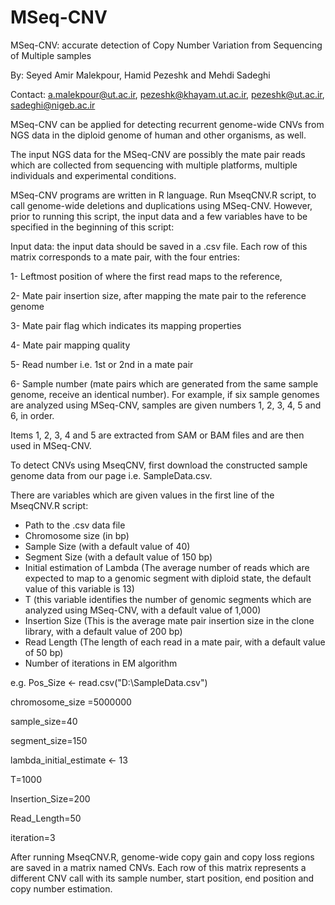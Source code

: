 # MSeq-CNV
MSeq-CNV: accurate detection of Copy Number Variation from Sequencing of Multiple samples

By: 
Seyed Amir Malekpour, Hamid Pezeshk and Mehdi Sadeghi

Contact: a.malekpour@ut.ac.ir, pezeshk@khayam.ut.ac.ir, pezeshk@ut.ac.ir, sadeghi@nigeb.ac.ir

MSeq-CNV can be applied for detecting recurrent genome-wide CNVs from NGS data in the diploid genome of human and other organisms, as well. 

The input NGS data for the MSeq-CNV are possibly the mate pair reads which are collected from sequencing with multiple platforms, multiple individuals and experimental conditions.

MSeq-CNV programs are written in R language. Run MseqCNV.R script, to call genome-wide deletions and duplications using MSeq-CNV. 
However, prior to running this script, the input data and a few variables have to be specified in the beginning of this script:


Input data: the input data should be saved in a .csv file. Each row of this matrix corresponds to a mate pair, with the four entries:

1- Leftmost position of where the first read maps to the reference,

2- Mate pair insertion size, after mapping the mate pair to the reference genome

3- Mate pair flag which indicates its mapping properties

4- Mate pair mapping quality

5- Read number i.e. 1st or 2nd in a mate pair 

6- Sample number (mate pairs which are generated from the same sample genome, receive an identical number). 
For example, if six sample genomes are analyzed using MSeq-CNV, samples are given numbers 1, 2, 3, 4, 5 and 6, in order.

Items 1, 2, 3, 4 and 5 are extracted from SAM or BAM files and are then used in MSeq-CNV.


To detect CNVs using MseqCNV, first download the constructed sample genome data from our page i.e. SampleData.csv. 

There are variables which are given values in the first line of the MseqCNV.R script: 
- Path to the .csv data file
- Chromosome size (in bp)
- Sample Size (with a default value of 40)
- Segment Size (with a default value of 150 bp)
- Initial estimation of Lambda (The average number of reads which are expected to map to a genomic segment with diploid state, the default value of this variable is 13)
- T (this variable identifies the number of genomic segments which are analyzed using MSeq-CNV, with a default value of 1,000)
- Insertion Size (This is the average mate pair insertion size in the clone library, with a default value of 200 bp)
- Read Length (The length of each read in a mate pair, with a default value of 50 bp)
- Number of iterations in EM algorithm

e.g. 
Pos_Size <- read.csv("D:\\SampleData.csv")

chromosome_size =5000000

sample_size=40

segment_size=150

lambda_initial_estimate <-  13

T=1000

Insertion_Size=200

Read_Length=50

iteration=3

After running MseqCNV.R, genome-wide copy gain and copy loss regions are saved in a matrix named CNVs.
Each row of this matrix represents a different CNV call with its sample number, start position, end position and copy number estimation.
